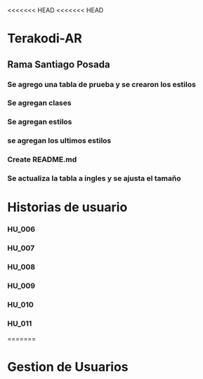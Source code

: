 <<<<<<< HEAD
<<<<<<< HEAD
# Terakodi-AR
## Rama Santiago Posada
### Se agrego una tabla de prueba y se crearon los estilos
### Se agregan clases
### Se agregan estilos
### se agregan los ultimos estilos
### Create README.md
### Se actualiza la tabla a ingles y se ajusta el tamaño

# Historias de usuario 

### HU_006
### HU_007
### HU_008
### HU_009
### HU_010
### HU_011
=======
# Gestion de Usuarios

